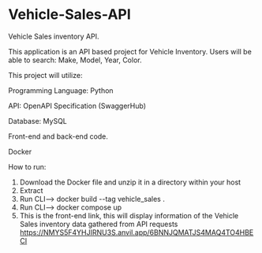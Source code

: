 # Vehicle-Sales-API
Vehicle Sales inventory API. 

This application is an API based project for Vehicle Inventory. Users will be able
to search: Make, Model, Year, Color.

This project will utilize:

  Programming Language: Python
  
  API: OpenAPI Specification (SwaggerHub)
  
  Database: MySQL
  
  Front-end and back-end code.
  
  Docker
  
  How to run:
  
  1. Download the Docker file and unzip it in a directory within your host
  2. Extract
  3. Run CLI--> docker build --tag vehicle_sales .
  4. Run CLI--> docker compose up
  5. This is the front-end link, this will display information of the Vehicle Sales inventory data gathered from API requests
  https://NMYS5F4YHJIRNU3S.anvil.app/6BNNJQMATJS4MAQ4TO4HBECI
  
